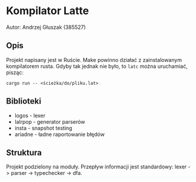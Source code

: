 # Kompilator Latte

Autor: Andrzej Głuszak (385527)

## Opis
Projekt napisany jest w Ruście. Make powinno działać z zainstalowanym kompilatorem rusta.
Gdyby tak jednak nie było, to `latc` można uruchamiać, pisząc:
```shell
cargo run -- <ścieżka/do/pliku.lat>
```

## Biblioteki
- logos - lexer
- lalrpop - generator parserów
- insta - snapshot testing
- ariadne - ładne raportowanie błędów

## Struktura
Projekt podzielony na moduły. Przepływ informacji jest standardowy: lexer -> parser -> typechecker -> dfa.
